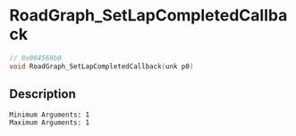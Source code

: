 # RoadGraph_SetLapCompletedCallback
```c
// 0x004569b0
void RoadGraph_SetLapCompletedCallback(unk p0)
```
## Description
```
Minimum Arguments: 1
Maximum Arguments: 1
```
